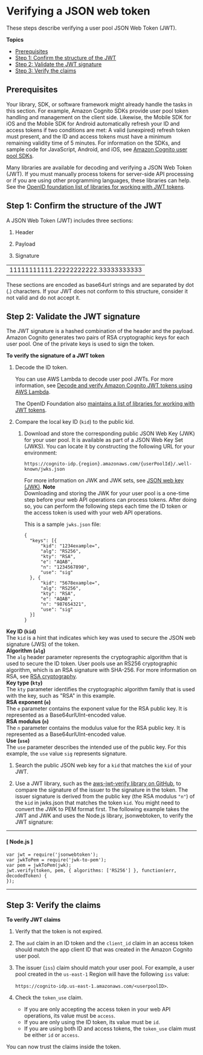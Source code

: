 # Verifying a JSON web token<a name="amazon-cognito-user-pools-using-tokens-verifying-a-jwt"></a>

These steps describe verifying a user pool JSON Web Token \(JWT\)\.

**Topics**
+ [Prerequisites](#amazon-cognito-user-pools-using-tokens-prerequisites)
+ [Step 1: Confirm the structure of the JWT](#amazon-cognito-user-pools-using-tokens-step-1)
+ [Step 2: Validate the JWT signature](#amazon-cognito-user-pools-using-tokens-step-2)
+ [Step 3: Verify the claims](#amazon-cognito-user-pools-using-tokens-step-3)

## Prerequisites<a name="amazon-cognito-user-pools-using-tokens-prerequisites"></a>

Your library, SDK, or software framework might already handle the tasks in this section\. For example, Amazon Cognito SDKs provide user pool token handling and management on the client side\. Likewise, the Mobile SDK for iOS and the Mobile SDK for Android automatically refresh your ID and access tokens if two conditions are met: A valid \(unexpired\) refresh token must present, and the ID and access tokens must have a minimum remaining validity time of 5 minutes\. For information on the SDKs, and sample code for JavaScript, Android, and iOS, see [Amazon Cognito user pool SDKs](https://docs.aws.amazon.com/cognito/latest/developerguide/user-pool-sdk-links.html)\.

Many libraries are available for decoding and verifying a JSON Web Token \(JWT\)\. If you must manually process tokens for server\-side API processing or if you are using other programming languages, these libraries can help\. See the [OpenID foundation list of libraries for working with JWT tokens](http://openid.net/developers/jwt/)\.

## Step 1: Confirm the structure of the JWT<a name="amazon-cognito-user-pools-using-tokens-step-1"></a>

A JSON Web Token \(JWT\) includes three sections:

1. Header

1. Payload

1. Signature


|  | 
| --- |
|  11111111111\.22222222222\.33333333333  | 

These sections are encoded as base64url strings and are separated by dot \(\.\) characters\. If your JWT does not conform to this structure, consider it not valid and do not accept it\.

## Step 2: Validate the JWT signature<a name="amazon-cognito-user-pools-using-tokens-step-2"></a>

The JWT signature is a hashed combination of the header and the payload\. Amazon Cognito generates two pairs of RSA cryptographic keys for each user pool\. One of the private keys is used to sign the token\.

**To verify the signature of a JWT token**

1. Decode the ID token\.

   You can use AWS Lambda to decode user pool JWTs\. For more information, see [Decode and verify Amazon Cognito JWT tokens using AWS Lambda](https://github.com/awslabs/aws-support-tools/tree/master/Cognito/decode-verify-jwt)\.

   The OpenID Foundation also [maintains a list of libraries for working with JWT tokens](http://openid.net/developers/jwt/)\.

1. Compare the local key ID \(`kid`\) to the public kid\.

   1. Download and store the corresponding public JSON Web Key \(JWK\) for your user pool\. It is available as part of a JSON Web Key Set \(JWKS\)\. You can locate it by constructing the following URL for your environment:

      ```
      https://cognito-idp.{region}.amazonaws.com/{userPoolId}/.well-known/jwks.json
      ```

      For more information on JWK and JWK sets, see [JSON web key \(JWK\)](https://tools.ietf.org/html/rfc7517)\.
**Note**  
Downloading and storing the JWK for your user pool is a one\-time step before your web API operations can process tokens\. After doing so, you can perform the following steps each time the ID token or the access token is used with your web API operations\.

      This is a sample `jwks.json` file:

      ```
      {
      	"keys": [{
      		"kid": "1234example=",
      		"alg": "RS256",
      		"kty": "RSA",
      		"e": "AQAB",
      		"n": "1234567890",
      		"use": "sig"
      	}, {
      		"kid": "5678example=",
      		"alg": "RS256",
      		"kty": "RSA",
      		"e": "AQAB",
      		"n": "987654321",
      		"use": "sig"
      	}]
      }
      ```  
**Key ID \(`kid`\)**  
The `kid` is a hint that indicates which key was used to secure the JSON web signature \(JWS\) of the token\.  
**Algorithm \(`alg`\)**  
The `alg` header parameter represents the cryptographic algorithm that is used to secure the ID token\. User pools use an RS256 cryptographic algorithm, which is an RSA signature with SHA\-256\. For more information on RSA, see [RSA cryptography](https://tools.ietf.org/html/rfc3447)\.   
**Key type \(`kty`\)**  
The `kty` parameter identifies the cryptographic algorithm family that is used with the key, such as "RSA" in this example\.  
**RSA exponent \(`e`\)**  
The `e` parameter contains the exponent value for the RSA public key\. It is represented as a Base64urlUInt\-encoded value\.  
**RSA modulus \(`n`\)**  
The `n` parameter contains the modulus value for the RSA public key\. It is represented as a Base64urlUInt\-encoded value\.  
**Use \(`use`\)**  
The `use` parameter describes the intended use of the public key\. For this example, the `use` value `sig` represents signature\.

   1. Search the public JSON web key for a `kid` that matches the `kid` of your JWT\.

1. Use a JWT library, such as the [aws\-jwt\-verify library on GitHub](https://github.com/awslabs/aws-jwt-verify), to compare the signature of the issuer to the signature in the token\. The issuer signature is derived from the public key \(the RSA modulus `"n"`\) of the `kid` in jwks\.json that matches the token `kid`\. You might need to convert the JWK to PEM format first\. The following example takes the JWT and JWK and uses the Node\.js library, jsonwebtoken, to verify the JWT signature:

------
#### [ Node\.js ]

   ```
   var jwt = require('jsonwebtoken');
   var jwkToPem = require('jwk-to-pem');
   var pem = jwkToPem(jwk);
   jwt.verify(token, pem, { algorithms: ['RS256'] }, function(err, decodedToken) {
   });
   ```

------

## Step 3: Verify the claims<a name="amazon-cognito-user-pools-using-tokens-step-3"></a>

**To verify JWT claims**

1. Verify that the token is not expired\.

1. The `aud` claim in an ID token and the `client_id` claim in an access token should match the app client ID that was created in the Amazon Cognito user pool\.

1. The issuer \(`iss`\) claim should match your user pool\. For example, a user pool created in the `us-east-1` Region will have the following `iss` value:

   `https://cognito-idp.us-east-1.amazonaws.com/<userpoolID>`\.

1. Check the `token_use` claim\. 
   + If you are only accepting the access token in your web API operations, its value must be `access`\.
   + If you are only using the ID token, its value must be `id`\.
   + If you are using both ID and access tokens, the `token_use` claim must be either `id` or `access`\.

You can now trust the claims inside the token\.